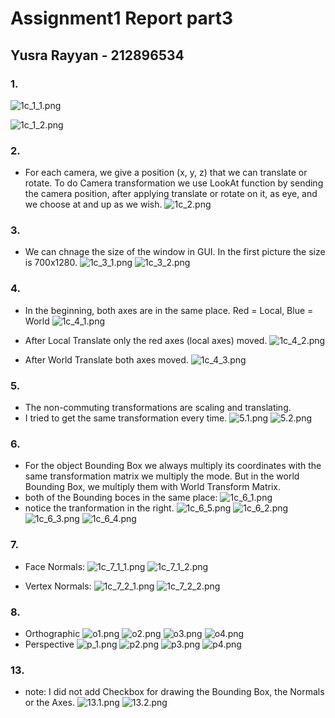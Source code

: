 # Assignment1 Report part3
## Yusra Rayyan - 212896534
### 1. 
![1c_1_1.png](https://ams03pap003files.storage.live.com/y4mPrMVzeU29a96lvm-A97qm1DSnWlTYYPSo9HIZgzacQ86VJeUcFWoby7Cx9TpV20O6wljqzLsn9e4btWgA9jYaB1MoJnkv8_FnU1Ms7PXfPS6Xn1TGOMEJTlOjijMxbeMDTDr1zmAaB7txQLlvGp-Isv6tREOnjNtGl_HdoTsP101rC-OWsAAXnhURAMxw0Q0?width=1281&height=757&cropmode=none)
     
![1c_1_2.png](https://ams03pap003files.storage.live.com/y4mAzypPMtKzwF8ELqKSfoz2NC6HCIvNdtQTIBb_J_cpyO4KB8lkAHoPJd1L7x4CyXGvYI4LFOvPK1v55ug6x9_Mtr1j19JRrF53NZy00Qcpfy9aHTciHx8C7JJa9_BK-kZF7u8S8hgAwg0Ipjpe_wU3tmCatM1TOKlhhabCHOc1EeHe3RkGiApVP1Qo8gIlr-O?width=1281&height=758&cropmode=none)

### 2. 
- For each camera, we give a position (x, y, z) that we can translate or rotate. To do Camera transformation we use LookAt function by sending the camera position, after applying translate or rotate on it, as eye, and we choose at and up as we wish.
 ![1c_2.png](https://ams03pap003files.storage.live.com/y4mz84UZu-YYD-VnSCktme6oQVFo8rSwmlre8shxMKA4b4OFSbLJDrPKT7nyZPho5_mIUaPaLSvSBbj1gYpuM01WkywzHdHxXSfSy9b12c6j67dKi23HOxzk-J0_cegaBuEPKb3tDwzepyjyuSFkoh5GluM-W8grCa5_CHOUduugKYy1HqxF6dqfHagL620E03s?width=1285&height=755&cropmode=none)

### 3.
- We can chnage the size of the window in GUI. In the first picture the size is 700x1280.
![1c_3_1.png](https://ams03pap003files.storage.live.com/y4mVCkE-_BDhaOUiVuMXCs7mOvJpUjrw5eD57JHThNHE1tCZRa-3v-IxmIV-Ij93Ykw-BCGr9onDt4nZDi16L-SQupv8FMjG_7x7h6QKqJCGpwOiVR4my8B5WPfXORk4kVGVNScZ2C80jTThRPfq2WDuPgMHqcTwf880O0Avh7igIEIq3UYiu5iLQtgXBTUN_DR?width=1277&height=750&cropmode=none)
![1c_3_2.png](https://ams03pap003files.storage.live.com/y4mdQcHjGlAVZgN4SjWytt2-gC_axOBylTKJkqcPOq7tjXge03LXNOYJ4zO9b1JyViXiuw08aJSRGQqNna9s6CRStv1DQ7kvdxW7Obk5Ih3EoxWiy8_3EBL6jzPzGvXr3NfLjRYyd4Opmu88i63fAhwPl31lLNJqKGRQzwd7fWgPXJ1GQ3UXoOcRKmMjWhrXGuc?width=1167&height=967&cropmode=none)

### 4.
- In the beginning, both axes are in the same place. Red = Local, Blue = World
 ![1c_4_1.png](https://ams03pap003files.storage.live.com/y4mxp2yup5nds-ueOXEajK5rmB6AzRUEzaRdqUkKCopu9NLXPHsjoZeJYe9rs-ZtsVILqZYFk65bxLbjLUrC-CgFFecYGPBlkPvda4rwPX-fUGdnEZeBDih__aNQuaoqfH1EUaZtVZIWDLe9PcgNg_Y_pviRNKYp7-j-ph5PqFLRJ81rZnR4ATmaB9pwdSXKbDd?width=1283&height=758&cropmode=none)

- After Local Translate only the red axes (local axes) moved.
![1c_4_2.png](https://ams03pap003files.storage.live.com/y4mB48lIXjKNuCGJKlAgdGlitS850FOPCeLBOtm3Br_aA6oPqili0w3jwVnXM7s_dMbB1H2S4JjP_uQZ3VEOzdmWbyagGvmxu1Y76t-5z8SwWoYgHh1PiBWOSUp6ZypaGB0Atsdj21opvoWt0a27_56icxegLOIlzr015IdQt3iA6BvntZuMO0Rrpj1i8C7af4h?width=1282&height=758&cropmode=none)

- After World Translate both axes moved.
![1c_4_3.png](https://ams03pap003files.storage.live.com/y4m5SXkj1cJ5ENVHp2Ykxp6tAZrG4SgM167Hcq34G3Zsu-DQFQyl98JY7bJrWW2RVMZ6YwfEBB6-OfenVTcvrHwgVEIpbM72LFFda_c3OG9nUutphf1alIkM6cjTq-K_H2EPqxRX_9KQdebcXvjtscbnQj7lvUZHpELuDfmpnvesIgX9NDhah_jW0MDq1vWPzuC?width=1279&height=758&cropmode=none)

### 5.
- The non-commuting transformations are scaling and translating.
- I tried to get the same transformation every time.
![5.1.png](https://ams03pap003files.storage.live.com/y4mM_4dkCtnj7po8xND4zBVZxd2DrGG-PviHaDyMH-JDp76CipbGlsvx0fm4_FskjJgrbcGNYPOGFqSlMZUoJjQL0ddo4KeKqbZQgj6lTMLMUMkMfQBW_pbrxI1FYuJ-SHqSQ6O8_Te12BWw0OhSdrL58Wwp6X_wDlwNCSDwLT6-ECVnvAY8_AuAidMskraXfbT?width=1281&height=764&cropmode=none)
![5.2.png](https://ams03pap003files.storage.live.com/y4m4Dqclk_xlAG2pjgcJM99MHWWS3Un3isGIgz4p5_RavhPN5J6Fk5owOGrgdyTtCO9TJXwLGRprmSnEXccW3DNGMYgctmuVRn6wxe5wj399hBhV2uVdJVJajEAqqevxBW3n49ptIiKuE8O6cUw9yhv6xQBR_VM_fFgtwZKDEzniZVxWfKkE4LJU1MjsqjpPVZr?width=1282&height=760&cropmode=none)

### 6. 
- For the object Bounding Box we always multiply its coordinates with the same transformation matrix we multiply the mode. But in the world Bounding Box, we multiply them with World Transform Matrix.
- both of the Bounding boces in the same place: 
![1c_6_1.png](https://ams03pap003files.storage.live.com/y4m8w66ieENZrNDLH1P-zWHKgj7yeGSn2XCGwVAQoKqIfLbkoX4GAXTRjnSLOK-EuKrelCur2AYlCS4d9sp0djxlCd47KA86tCm7W1NlWarMmPPbiquNLUSixbsgT5p1kDSFe7u2BIRd3CArIUQ8YuEhpLHPvRkgHhf-_bfqv9KqJwBBePK0dqGPDeOBnC1IVjJ?width=1281&height=757&cropmode=none)
- notice the tranformation in the right.
![1c_6_5.png](https://ams03pap003files.storage.live.com/y4mElmuin7rRtJg261FtOwG-FXvllRlu7QFH1KJmEqHGcEc2Cxc6uWN6UZfzBIHJFPmWdCTWqi2ig8ldkBHaTirCurxdoH_YpjhIg465gpi6_irqpt-8jQN0HGIypFDfClZJEXee9xMV5prwxLB6Z8MiI-aB1Mwn9ItqN_JJq09U58KQoOBbN-xBSOcp6ZJ-sa2?width=1285&height=757&cropmode=none)
![1c_6_2.png](https://ams03pap003files.storage.live.com/y4m4Se95Gs1_9_ppUKmgHPe2a219_o6bY5-yIKgbEz_XHAD5eIJ4qemwXjdcddXzgEiSnLeT3J4dCNnJJp-JAFpYKfoqrCHic5VKtZO4QGbJ1GIumYvkEN9u2rDsVdWV7moLcBA6VrtHCr9sQ2G_BehCYItME6tMttxJjcssmZxVF_ojSDPhLkVatnX1mZhncEm?width=1277&height=753&cropmode=none)
![1c_6_3.png](https://ams03pap003files.storage.live.com/y4mn6jTT5zrn9wioFyl-AxcleKqGyu_cmPslow1PECToY1nyFZPe8tiUcX6YqGOnRBySAohharg3H46bSZSqOiz29vfNFclQN0GL45dpPTzEAXkTNaRYDGSLab0vinKFzt0rbNIhZRrAUwBrFtCn_ujxaiuDhhl6g_6eLWvtCeP9_i3TAsB7tpClJCEGBtiACBM?width=1279&height=754&cropmode=none)
![1c_6_4.png](https://ams03pap003files.storage.live.com/y4m9NqZiqW07-M3IuQwbkwu7cAS66frqFknAaYJJ4vbktdk2qFe2hwVXMJ0HBTOEdoxN6GHwGKGOVsjyiDWn8cCqzl3dDOykctoJFcdHXRrLSufjiKEWwd0okZgPW6Z2hqiEtxdMGBUU3Vb7tyUYbHGLOeCKxvf7WxwggXtlTmZvudrmzL40Cq_TVi5Az-qLs28?width=1283&height=755&cropmode=none)

### 7. 
- Face Normals:
![1c_7_1_1.png](https://ams03pap003files.storage.live.com/y4mIvqGITkLOyUVTPU1_pQcVhy0gy19bjPxQO4qJGQgUhMJm1v8U0_sVOtCAL-0EMyO2B2Zq_qFaRaqjQWuXG2O9TmNkaJ5WkiaYbG8L4MfcmLYMCP-kjJ_940oUa8VADn7CbWvLHYr9Knk6ZOvsXeHz2GxQJKqKGS4C6120cZ4e6B9r8a0_EE3GhpNxgDus1Xl?width=1278&height=753&cropmode=none)
![1c_7_1_2.png](https://ams03pap003files.storage.live.com/y4mGvJj2KJPlNJWdxXYk2Ww4tm-chpsmQnsYzVtfmtfBU4572ytNPNRb7qaKpbHuF2pePQpYIqYKrn0aj-AsS7kGK3vwsbhaClpYMKHWrcp-3bdVGcrK7A7DMabjhZCaSGvhGPGaggVu-2XcpA0_jelIlW4rbiHgHzBiv2MU2KYAFaJ66OnXXEhH5W3MnGveLHn?width=1281&height=758&cropmode=none)

- Vertex Normals:
![1c_7_2_1.png](https://ams03pap003files.storage.live.com/y4mlvXFGQw6-6tnuI-aG9xRbBjs1Tw67kPQZya7Us-n45hqgj10Ptb6h5d5gJ6MZAFJQGdM9qSqXdWohtZsNov9WpJYC6ulTuN1kJaBU4TmQbE3I5UFQJFLS21cCqLZvw2LQL37T1M2m7ZVDYLSdnjNvPvRUFRX3NWQ8PsT8bnbxjVQDkSdCZwc8lkTa4XMhDJz?width=1276&height=757&cropmode=none)
![1c_7_2_2.png](https://ams03pap003files.storage.live.com/y4m8oeCb7J98OqpTtV1MvX0mlWz_MTlkab99T1ASLqBHKvNLPbsMmosHN1lQq64qcx2letPLDkQJtabGFm_Fbw8biqLb2r5jQikJYeauMPSFbU8QRBA2kXwzxYaMFRUzaUQBKktD2bEuTx4u15aLHoD_bk5XadJrChGk5KTXa1IVaCfJmD-RJUGNq9Xp69xn6_0?width=1282&height=746&cropmode=none)

### 8.
* Orthographic
![o1.png](https://ams03pap003files.storage.live.com/y4myELY2bCKZ1n8DdTnQYmNO9X0znp_m7GfkaGFXrCFUKOnGQ3SbmvLgKidTEDaqYUxoKKW4acYhxz52sq5rxR0gyf7ZaHRspP1VZdFsEu6LzN_98sIxpE2kZ8qtvaKnjptJSnCC8TQLmpru_RteHsJqCCuAFm20VT5819aKgnv4gSr3980FoK7NXP3eW9CVL2V?width=1279&height=755&cropmode=none)
![o2.png](https://ams03pap003files.storage.live.com/y4m-Yxh4gYbOkeWGCoD8TOU_xbCDYcTPsfmicKlcOooUZCFhXIeCHSVeHe5RQs5A826fCcKn5ZVQ61107-cdkyrTRITn_CFb4JX41Tx3DYOwWf-Xuv-s4aURKCHnfcpjitwobvdJVprGvz2Xp9rlBQ11dOBt8Ftae0BzgD6lZtJwWEm4rvoisPrSCJTTVFsgUWn?width=1284&height=760&cropmode=none)
![o3.png](https://ams03pap003files.storage.live.com/y4mTUH8SNIMp9uU8-8NJrOrZM7V6BYHJj-oJPnRS7YqG3Qtbv-v8EgdqjuqtClqixG1OfG2Nh8dvtOj9pLwehlfKT6dLOTm2xlWdzw3RZlQ5jZGX3c5PNGatebQDm2K7zBvKAusTg22Wp7dvIBlOhaES3xiKLsoJqEx5-XbLZ0aYtYRRrEUaIsD4NIs7_E_jIQG?width=1291&height=756&cropmode=none)
![o4.png](https://ams03pap003files.storage.live.com/y4md2i0c3Gh-n4aCr3Kt106r5GsenCIqn3Higa39wBiqb7A8VIL-ublE0BeVV7ytG1tfXE6MfCw4ucbjA4hWzSvbdZZNFAnvITPGfKy3ygdREZnFiM7Jet8CUh3TMJGqok5_oLhbCRK8ymfSTGlnS5N7-RmgjhZbm0raK_oSpKeyMqZKrD-iewHyc8Yv4OXGqre?width=1284&height=756&cropmode=none)
* Perspective
![p_1.png](https://ams03pap003files.storage.live.com/y4mQy1bfu2y2c2npUGKhyppvdqVr53pIHkDZ1sacGYykGKu8Gj4RPtrq0pE3Ccgt6c1PXtfaVBSyEFHTNdHrzVhD9I1Ky9OGTzDKvR8E8VPlonqfmvOzckGfIcFjLvVsuVuwC2557_b99Mwt69gFQBbOx0Kze9qeTONyVyuzpFBqQEIguBmdkWbmeIqINNL58JA?width=1282&height=751&cropmode=none)
![p2.png](https://ams03pap003files.storage.live.com/y4mpGn0BiT7X4VVQaIPWvE38x-wgj-e0zYHqVmTpr6Xwkx4RbwxRnnReUSNNw8C-JH0zCWo9C21UGmDBjKgNL4mA3PhoAFm5utACp8fMjdwLzFGwRE64aUWT6bFCtJ_My5h1RZReLQBGO4amfhQ1wPyX44j_fF76cUgMKtSlNbkgHCS3mqpaS9VQaB_m0JzdOKI?width=1281&height=756&cropmode=none)
![p3.png](https://ams03pap003files.storage.live.com/y4m1deoiBOOdzOANAAY1mW7a6RTd3eFpauoQnOPJ6x4G2-lneKV4E4513cUCBbxqp2UuGUst9JC4TC_YBEjgEpqnWdHUFD4nFwWdWTM-ve-kz7ZtGt9cnvfXFg5B2TjOVkyN7en5DomOfsxDqbSviGE3RMCdnG5q16_uJlbpvr5zDk9LYkzr-c2_gPB_wApOlZa?width=1280&height=749&cropmode=none)
![p4.png](https://ams03pap003files.storage.live.com/y4mO0HmoQuchrIOTQlpF1P0jytcNJ3Yjx7ACUxIP8603t3RCJZK-78Tlcgal-yS9S2poB3TOAjfDDNZNsqNtIWygTay2yYjApZ6yn5WaWDy4--F0h9CeDfF7hwgLcvNVzMDHBMAnA6idrL5_tKBIsGmjCdF-vp9msBqkveb7h2mxuDFbtqz_BDCQLX6605lMIoa?width=1281&height=752&cropmode=none)

### 13. 
 * note: I did not add Checkbox for drawing the Bounding Box, the Normals or the Axes.
 ![13.1.png](https://ams03pap003files.storage.live.com/y4mfgVl4mdSywwIGIEwSTmzuLba84B41B6TSj_W1L8AMhdHW25Rua9QLtSwaEWYV6ObstLEaCn68WYWL3IWbA-8kl3FEEvq-YpR7D6ihYsKVHS87e3sWSLtbDnu4pMy6ifx1SteAehdW9M8d3T-0Du5lZvcmg_ckW6iy3NSl6Vockpan7sQe7vwpnAWjaSLPqBd?width=1281&height=757&cropmode=none)
![13.2.png](https://ams03pap003files.storage.live.com/y4myeDRWhHE5q5t4yJbGLBMy2RQ-waoRTNuzzDC7kNk0VGCTL547jRvIwXDe5k9Ts02aDJaSbzsTDhkX71W_Ni7sHe2TPTOT5UhAt388Az-thaC56AXiJhRyhcIBkNHjWxENyL8A1WcYQHF-GzrXesWu0eGHRmbKXyKVIZlzO3-O-KfWMfjoAcDFsOtMVOYqkuV?width=1283&height=756&cropmode=none)




